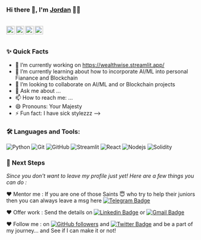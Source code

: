 ### Hi there 👋, I'm [Jordan](https://github.com/majikthise911) 👨‍💻

<br/>

<a href="https://www.linkedin.com/in/jordan-clayton/">
  <img align="left" alt="Jordan's Linkedin" width="22px" src="https://cdn.jsdelivr.net/npm/simple-icons@v3/icons/linkedin.svg" />
</a>

<a href="https://twitter.com/JordanJClayton2">
  <img align="left" alt="Jordan Clayton | Twitter" width="22px" src="https://cdn.jsdelivr.net/npm/simple-icons@v3/icons/twitter.svg" />
</a>

<a href="https://t.me/jordan_clayton">
  <img align="left" alt="Jordan Clayton | Twitter" width="22px" src="https://cdn.jsdelivr.net/npm/simple-icons@v3/icons/telegram.svg" />
</a>

<a href="mailto:jordan_clayton@proton.me">
  <img align="left" alt="Jordan's Email" width="22px" src="https://cdn.jsdelivr.net/npm/simple-icons@v3/icons/protonmail.svg" />
</a>
<br />
<br/>

### ✨ Quick Facts

- 🔭 I’m currently working on https://wealthwise.streamlit.app/
- 🌱 I’m currently learning about how to incorporate AI/ML into personal Fianance and Blockchain 
- 👯 I’m looking to collaborate on AI/ML and or Blockchain projects 
- 💬 Ask me about ...
- 📫 How to reach me: ...
- 😄 Pronouns: Your Majesty 
- ⚡ Fun fact: I have sick stylezzz
-->
### 🛠️ Languages and Tools:
![Python](https://img.shields.io/badge/-Python-black?style=flat-square&logo=Python)
![Git](https://img.shields.io/badge/-Git-black?style=flat-square&logo=git)
![GitHub](https://img.shields.io/badge/-GitHub-black?style=flat-square&logo=github)
![Streamlit](https://img.shields.io/badge/-Streamlit-black?style=flat-square&logo=streamlit)
![React](https://img.shields.io/badge/-React-black?style=flat-square&logo=react)
![Nodejs](https://img.shields.io/badge/-Nodejs-black?style=flat-square&logo=Node.js)
![Solidity](https://img.shields.io/badge/-Solidity-black?style=flat-square&logo=Solidity)

### 👣 Next Steps

_Since you don't want to leave my profile just yet! Here are a few things you can do :_

❤️ Mentor me : If you are one of those Saints 😇 who try to help their juniors then you can always leave a msg here [![Telegram Badge](https://img.shields.io/badge/-Jordan-2399ff?style=flat-square&logo=Telegram&logoColor=white&link=https://t.me/amanatg0/)](https://t.me/jordan_clayton)

❤️ Offer work : Send the details on [![Linkedin Badge](https://img.shields.io/badge/-Jordan_Clayton-blue?style=flat-square&logo=Linkedin&logoColor=white&link=https://www.linkedin.com/in/aman-atg/)](https://www.linkedin.com/in/jordan-clayton/)
or [![Gmail Badge](https://img.shields.io/badge/-Protonmail-black?style=flat-square&logo=Protonmail)](mailto:jordan_clayton@proton.me)

❤️ Follow me : on [![GitHub followers](https://img.shields.io/github/followers/aman-atg?label=Follow&style=social)](https://github.com/majikthise911) and [![Twitter Badge](https://img.shields.io/badge/-@JordanJClayton2-1ca0f1?style=flat-square&labelColor=1ca0f1&logo=twitter&logoColor=white&link=https://twitter.com/jordanjclayton2)](https://twitter.com/JordanJClayton2)
and be a part of my journey... and See if I can make it or not!



<!--
**majikthise911/majikthise911** is a ✨ _special_ ✨ repository because its `README.md` (this file) appears on your GitHub profile.

Here are some ideas to get you started:

- 🔭 I’m currently working on https://wealthwise.streamlit.app/
- 🌱 I’m currently learning about how to incorporate AI/ML into personal Fianance and Blockchain 
- 👯 I’m looking to collaborate on AI/ML and or Blockchain projects 
- 💬 Ask me about ...
- 📫 How to reach me: ...
- 😄 Pronouns: Your Majesty 
- ⚡ Fun fact: I have sick stylezzz

❤️ Support me : (Give me your money 💰) So that I can upgrade my slow Desktop 🥺😌... [![Donate](https://img.shields.io/badge/$$-Support-green.svg?style=flat)](0x71b5A10A708984c9EA7cD69b62E21083bcEf4Ef5)
-->
